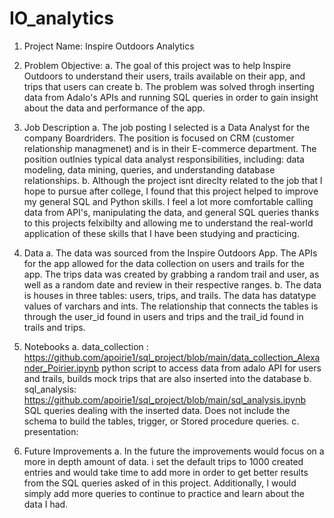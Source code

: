 # IO_analytics
1. Project Name: Inspire Outdoors Analytics

2. Problem Objective:
    a. The goal of this project was to help Inspire Outdoors to understand their users, trails available on their app, and trips that users can create
    b. The problem was solved throgh inserting data from Adalo's APIs and running SQL queries in order to gain insight about the data and performance of the app.

3. Job Description
    a. The job posting I selected is a Data Analyst for the company Boardriders. The position is focused on CRM (customer relationship managmenet) and is in their E-commerce department. The position outlnies typical data analyst responsibilities, including: data modeling, data mining, queries, and understanding database relationships.
    b. Although the project isnt direclty related to the job that I hope to pursue after college, I found that this project helped to improve my general SQL and Python skills. I feel a lot more comfortable calling data from API's, manipulating the data, and general SQL queries thanks to this projects felxibilty and allowing me to understand the real-world application of these skills that I have been studying and practicing.

4. Data
    a. The data was sourced from the Inspire Outdoors App. The APIs for the app allowed for the data collection on users and trails for the app. The trips data was created by grabbing a random trail and user, as well as a random date and review in their respective ranges.
    b. The data is houses in three tables: users, trips, and trails. The data has datatype values of varchars and ints. The relationship that connects the tables is through the user_id found in users and trips and the trail_id found in trails and trips.

5. Notebooks
    a. data_collection : https://github.com/apoirie1/sql_project/blob/main/data_collection_Alexander_Poirier.ipynb 
        python script to access data from adalo API for users and trails, builds mock trips that are also inserted into the database
    b. sql_analysis: https://github.com/apoirie1/sql_project/blob/main/sql_analysis.ipynb
        SQL queries dealing with the inserted data. Does not include the schema to build the tables, trigger, or Stored procedure queries.
    c. presentation: 

6. Future Improvements
    a. In the future the improvements would focus on a more in depth amount of data. i set the default trips to 1000 created entries and would take time to add more in order to get better results from the SQL queries asked of in this project. Additionally, I would simply add more queries to continue to practice and learn about the data I had. 
